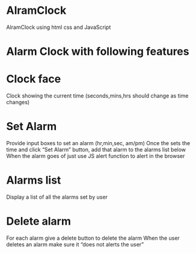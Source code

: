 # AlramClock
AlramClock using html css and JavaScript

# Alarm Clock with following features 

# Clock face
Clock showing the current time (seconds,mins,hrs should change as time changes)

# Set Alarm
Provide input boxes to set an alarm (hr,min,sec, am/pm)
Once the sets the time and click “Set Alarm” button, add that alarm to the alarms list below
When the alarm goes of just use JS alert function to alert in the browser

# Alarms list
Display a list of all the alarms set by user

# Delete alarm
For each alarm give a delete button to delete the alarm
When the user deletes an alarm make sure it “does not alerts the user”
